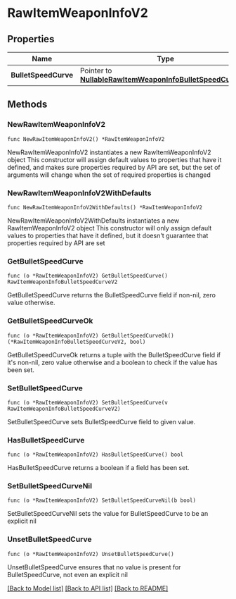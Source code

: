 # RawItemWeaponInfoV2

## Properties

Name | Type | Description | Notes
------------ | ------------- | ------------- | -------------
**BulletSpeedCurve** | Pointer to [**NullableRawItemWeaponInfoBulletSpeedCurveV2**](RawItemWeaponInfoBulletSpeedCurveV2.md) |  | [optional] 

## Methods

### NewRawItemWeaponInfoV2

`func NewRawItemWeaponInfoV2() *RawItemWeaponInfoV2`

NewRawItemWeaponInfoV2 instantiates a new RawItemWeaponInfoV2 object
This constructor will assign default values to properties that have it defined,
and makes sure properties required by API are set, but the set of arguments
will change when the set of required properties is changed

### NewRawItemWeaponInfoV2WithDefaults

`func NewRawItemWeaponInfoV2WithDefaults() *RawItemWeaponInfoV2`

NewRawItemWeaponInfoV2WithDefaults instantiates a new RawItemWeaponInfoV2 object
This constructor will only assign default values to properties that have it defined,
but it doesn't guarantee that properties required by API are set

### GetBulletSpeedCurve

`func (o *RawItemWeaponInfoV2) GetBulletSpeedCurve() RawItemWeaponInfoBulletSpeedCurveV2`

GetBulletSpeedCurve returns the BulletSpeedCurve field if non-nil, zero value otherwise.

### GetBulletSpeedCurveOk

`func (o *RawItemWeaponInfoV2) GetBulletSpeedCurveOk() (*RawItemWeaponInfoBulletSpeedCurveV2, bool)`

GetBulletSpeedCurveOk returns a tuple with the BulletSpeedCurve field if it's non-nil, zero value otherwise
and a boolean to check if the value has been set.

### SetBulletSpeedCurve

`func (o *RawItemWeaponInfoV2) SetBulletSpeedCurve(v RawItemWeaponInfoBulletSpeedCurveV2)`

SetBulletSpeedCurve sets BulletSpeedCurve field to given value.

### HasBulletSpeedCurve

`func (o *RawItemWeaponInfoV2) HasBulletSpeedCurve() bool`

HasBulletSpeedCurve returns a boolean if a field has been set.

### SetBulletSpeedCurveNil

`func (o *RawItemWeaponInfoV2) SetBulletSpeedCurveNil(b bool)`

 SetBulletSpeedCurveNil sets the value for BulletSpeedCurve to be an explicit nil

### UnsetBulletSpeedCurve
`func (o *RawItemWeaponInfoV2) UnsetBulletSpeedCurve()`

UnsetBulletSpeedCurve ensures that no value is present for BulletSpeedCurve, not even an explicit nil

[[Back to Model list]](../README.md#documentation-for-models) [[Back to API list]](../README.md#documentation-for-api-endpoints) [[Back to README]](../README.md)


